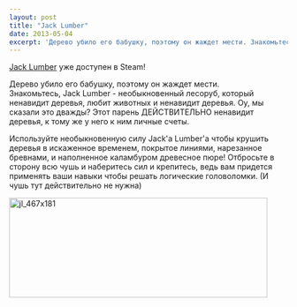 ```yaml
---
layout: post
title: "Jack Lumber"
date: 2013-05-04
excerpt: 'Дерево убило его бабушку, поэтому он жаждет мести. Знакомьтесь, Jack Lumber - необыкновенный лесоруб, который ненавидит деревья, любит животных и ненавидит деревья. Оу, мы сказали это дважды? Этот парень ДЕЙСТВИТЕЛЬНО ненавидит деревья, к тому же у него к ним личные счеты.'
---
```


<a href="http://store.steampowered.com/app/220900/" target="_blank">Jack Lumber</a> уже доступен в Steam!

Дерево убило его бабушку, поэтому он жаждет мести. Знакомьтесь, Jack Lumber - необыкновенный лесоруб, который ненавидит деревья, любит животных и ненавидит деревья. Оу, мы сказали это дважды? Этот парень ДЕЙСТВИТЕЛЬНО ненавидит деревья, к тому же у него к ним личные счеты.

Используйте необыкновенную силу Jack'а Lumber'а чтобы крушить деревья в искаженное временем, покрытое линиями, нарезанное бревнами, и наполненное каламбуром древесное пюре! Отбросьте в сторону всю чушь и наберитесь сил и крепитесь, ведь вам придется применять ваши навыки чтобы решать логические головоломки. (И чушь тут действительно не нужна)

<a href="http://store.steampowered.com/app/220900/" target="_blank"><img class="aligncenter size-full wp-image-2289" alt="jl_467x181" src="http://gamersoul.ru/wp-content/uploads/2013/05/jl_467x181.jpg" width="467" height="181" /></a>